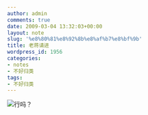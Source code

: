 ```yaml
---
author: admin
comments: true
date: 2009-03-04 13:32:03+00:00
layout: note
slug: '%e8%80%81%e8%92%8b%e8%af%b7%e8%bf%9b'
title: 老蒋请进
wordpress_id: 1956
categories:
- notes
- 不好归类
tags:
- 不好归类
---
```


![行吗？](http://farm4.static.flickr.com/3343/3328446378_edc1cfb3c7_m.jpg)
